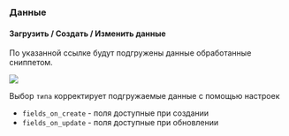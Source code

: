 ### Данные

#### Загрузить / Создать / Изменить данные

По указанной ссылке будут подгружены данные обработанные сниппетом.

[![](https://file.modx.pro/files/9/6/1/961f24958e221fbfb5109f0bc56a2a61s.jpg)](https://file.modx.pro/files/9/6/1/961f24958e221fbfb5109f0bc56a2a61.png)

Выбор `типа` корректирует подгружаемые данные с помощью настроек 

 * `fields_on_create` - поля доступные при создании
 * `fields_on_update` - поля доступные при обновлении

[2]: /ru/01_Компоненты/55_ResourceGrabber/01_Интерфейс/02_Данные.md
[3]: /ru/01_Компоненты/55_ResourceGrabber/01_Интерфейс/03_Сниппеты.md

